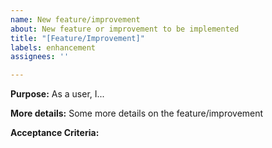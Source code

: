 ```yaml
---
name: New feature/improvement
about: New feature or improvement to be implemented
title: "[Feature/Improvement]"
labels: enhancement
assignees: ''

---
```


**Purpose:** As a user, I...

**More details:** Some more details on the feature/improvement

**Acceptance Criteria:**
